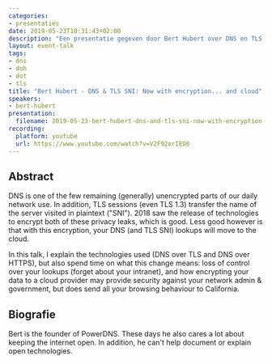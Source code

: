 ```yaml
---
categories:
- presentaties
date: 2019-05-23T10:31:43+02:00
description: "Een presentatie gegeven door Bert Hubert over DNS en TLS SNI zoals het gebruik van DNS over TLS (DoT) en DNS over HTTPS (DoH)."
layout: event-talk
tags:
- dns
- doh
- dot
- tls
title: "Bert Hubert - DNS & TLS SNI: Now with encryption... and cloud"
speakers:
- bert-hubert
presentation:
  filename: 2019-05-23-bert-hubert-dns-and-tls-sni-now-with-encryption-and-cloud.pdf
recording:
  platform: youtube
  url: https://www.youtube.com/watch?v=V2F92orIEO8
---
```


## Abstract

DNS is one of the few remaining (generally) unencrypted parts of our daily network use. In addition, TLS sessions (even TLS 1.3) transfer the name of the server visited in plaintext ("SNI"). 2018 saw the release of technologies to encrypt both of these privacy leaks, which is good. Less good however is that with this encryption, your DNS (and TLS SNI) lookups will move to the cloud.

In this talk, I explain the technologies used (DNS over TLS and DNS over HTTPS), but also spend time on what this change means: loss of control over your lookups (forget about your intranet), and how encrypting your data to a cloud provider may provide security against your network admin & government, but does send all your browsing behaviour to California.

## Biografie

Bert is the founder of PowerDNS. These days he also cares a lot about keeping the internet open. In addition, he can't help document or explain open technologies.
